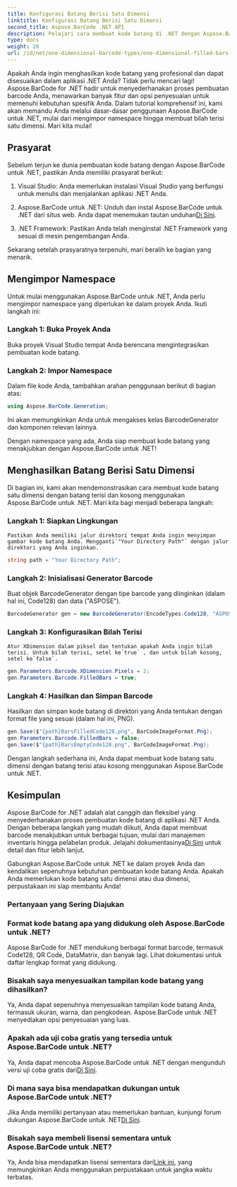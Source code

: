 ```yaml
---
title: Konfigurasi Batang Berisi Satu Dimensi
linktitle: Konfigurasi Batang Berisi Satu Dimensi
second_title: Aspose.BarCode .NET API
description: Pelajari cara membuat kode batang di .NET dengan Aspose.BarCode untuk .NET. Tutorial komprehensif ini mencakup semuanya mulai dari mengimpor namespace hingga membuat kode batang satu dimensi.
type: docs
weight: 20
url: /id/net/one-dimensional-barcode-types/one-dimensional-filled-bars-configuration/
---
```


Apakah Anda ingin menghasilkan kode batang yang profesional dan dapat disesuaikan dalam aplikasi .NET Anda? Tidak perlu mencari lagi! Aspose.BarCode for .NET hadir untuk menyederhanakan proses pembuatan barcode Anda, menawarkan banyak fitur dan opsi penyesuaian untuk memenuhi kebutuhan spesifik Anda. Dalam tutorial komprehensif ini, kami akan memandu Anda melalui dasar-dasar penggunaan Aspose.BarCode untuk .NET, mulai dari mengimpor namespace hingga membuat bilah terisi satu dimensi. Mari kita mulai!

## Prasyarat

Sebelum terjun ke dunia pembuatan kode batang dengan Aspose.BarCode untuk .NET, pastikan Anda memiliki prasyarat berikut:

1. Visual Studio: Anda memerlukan instalasi Visual Studio yang berfungsi untuk menulis dan menjalankan aplikasi .NET Anda.

2.  Aspose.BarCode untuk .NET: Unduh dan instal Aspose.BarCode untuk .NET dari situs web. Anda dapat menemukan tautan unduhan[Di Sini](https://releases.aspose.com/barcode/net/).

3. .NET Framework: Pastikan Anda telah menginstal .NET Framework yang sesuai di mesin pengembangan Anda.

Sekarang setelah prasyaratnya terpenuhi, mari beralih ke bagian yang menarik.

## Mengimpor Namespace

Untuk mulai menggunakan Aspose.BarCode untuk .NET, Anda perlu mengimpor namespace yang diperlukan ke dalam proyek Anda. Ikuti langkah ini:

### Langkah 1: Buka Proyek Anda
   Buka proyek Visual Studio tempat Anda berencana mengintegrasikan pembuatan kode batang.

### Langkah 2: Impor Namespace
   Dalam file kode Anda, tambahkan arahan penggunaan berikut di bagian atas:

   ```csharp
   using Aspose.BarCode.Generation;
   ```

   Ini akan memungkinkan Anda untuk mengakses kelas BarcodeGenerator dan komponen relevan lainnya.

Dengan namespace yang ada, Anda siap membuat kode batang yang menakjubkan dengan Aspose.BarCode untuk .NET!

## Menghasilkan Batang Berisi Satu Dimensi

Di bagian ini, kami akan mendemonstrasikan cara membuat kode batang satu dimensi dengan batang terisi dan kosong menggunakan Aspose.BarCode untuk .NET. Mari kita bagi menjadi beberapa langkah:

### Langkah 1: Siapkan Lingkungan
    Pastikan Anda memiliki jalur direktori tempat Anda ingin menyimpan gambar kode batang Anda. Mengganti`"Your Directory Path"` dengan jalur direktori yang Anda inginkan.

   ```csharp
   string path = "Your Directory Path";
   ```

### Langkah 2: Inisialisasi Generator Barcode
   Buat objek BarcodeGenerator dengan tipe barcode yang diinginkan (dalam hal ini, Code128) dan data ("ASPOSE").

   ```csharp
   BarcodeGenerator gen = new BarcodeGenerator(EncodeTypes.Code128, "ASPOSE");
   ```

### Langkah 3: Konfigurasikan Bilah Terisi
    Atur XDimension dalam piksel dan tentukan apakah Anda ingin bilah terisi. Untuk bilah terisi, setel ke`true` , dan untuk bilah kosong, setel ke`false`.

   ```csharp
   gen.Parameters.Barcode.XDimension.Pixels = 2;
   gen.Parameters.Barcode.FilledBars = true;
   ```

### Langkah 4: Hasilkan dan Simpan Barcode
   Hasilkan dan simpan kode batang di direktori yang Anda tentukan dengan format file yang sesuai (dalam hal ini, PNG).

   ```csharp
   gen.Save($"{path}BarsFilledCode128.png", BarCodeImageFormat.Png);
   gen.Parameters.Barcode.FilledBars = false;
   gen.Save($"{path}BarsEmptyCode128.png", BarCodeImageFormat.Png);
   ```

Dengan langkah sederhana ini, Anda dapat membuat kode batang satu dimensi dengan batang terisi atau kosong menggunakan Aspose.BarCode untuk .NET.

## Kesimpulan

Aspose.BarCode for .NET adalah alat canggih dan fleksibel yang menyederhanakan proses pembuatan kode batang di aplikasi .NET Anda. Dengan beberapa langkah yang mudah diikuti, Anda dapat membuat barcode menakjubkan untuk berbagai tujuan, mulai dari manajemen inventaris hingga pelabelan produk. Jelajahi dokumentasinya[Di Sini](https://reference.aspose.com/barcode/net/) untuk detail dan fitur lebih lanjut.

Gabungkan Aspose.BarCode untuk .NET ke dalam proyek Anda dan kendalikan sepenuhnya kebutuhan pembuatan kode batang Anda. Apakah Anda memerlukan kode batang satu dimensi atau dua dimensi, perpustakaan ini siap membantu Anda!

### Pertanyaan yang Sering Diajukan

### Format kode batang apa yang didukung oleh Aspose.BarCode untuk .NET?
Aspose.BarCode for .NET mendukung berbagai format barcode, termasuk Code128, QR Code, DataMatrix, dan banyak lagi. Lihat dokumentasi untuk daftar lengkap format yang didukung.

### Bisakah saya menyesuaikan tampilan kode batang yang dihasilkan?
Ya, Anda dapat sepenuhnya menyesuaikan tampilan kode batang Anda, termasuk ukuran, warna, dan pengkodean. Aspose.BarCode untuk .NET menyediakan opsi penyesuaian yang luas.

### Apakah ada uji coba gratis yang tersedia untuk Aspose.BarCode untuk .NET?
Ya, Anda dapat mencoba Aspose.BarCode untuk .NET dengan mengunduh versi uji coba gratis dari[Di Sini](https://releases.aspose.com/).

### Di mana saya bisa mendapatkan dukungan untuk Aspose.BarCode untuk .NET?
 Jika Anda memiliki pertanyaan atau memerlukan bantuan, kunjungi forum dukungan Aspose.BarCode untuk .NET[Di Sini](https://forum.aspose.com/c/barcode/13).

### Bisakah saya membeli lisensi sementara untuk Aspose.BarCode untuk .NET?
 Ya, Anda bisa mendapatkan lisensi sementara dari[Link ini](https://purchase.aspose.com/temporary-license/), yang memungkinkan Anda menggunakan perpustakaan untuk jangka waktu terbatas.